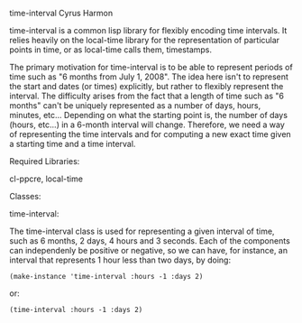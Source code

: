 time-interval
Cyrus Harmon

time-interval is a common lisp library for flexibly encoding time
intervals. It relies heavily on the local-time library for the
representation of particular points in time, or as local-time calls
them, timestamps.

The primary motivation for time-interval is to be able to represent
periods of time such as "6 months from July 1, 2008". The idea here
isn't to represent the start and dates (or times) explicitly, but
rather to flexibly represent the interval. The difficulty arises from
the fact that a length of time such as "6 months" can't be uniquely
represented as a number of days, hours, minutes, etc... Depending on
what the starting point is, the number of days (hours, etc...) in a
6-month interval will change. Therefore, we need a way of representing
the time intervals and for computing a new exact time given a starting
time and a time interval.

Required Libraries:

cl-ppcre, local-time

Classes:

time-interval:

The time-interval class is used for representing a given interval of
time, such as 6 months, 2 days, 4 hours and 3 seconds. Each of the
components can independenly be positive or negative, so we can have,
for instance, an interval that represents 1 hour less than two days,
by doing:

    (make-instance 'time-interval :hours -1 :days 2)

or:

    (time-interval :hours -1 :days 2)

